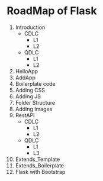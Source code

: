 # RoadMap of Flask

1. Introduction
    - CDLC
        - L1
        - L2
    - QDLC
        - L1
        - L2
2. HelloApp
3. AddApp
4. Boilerplate code
5. Adding CSS
6. Adding JS
7. Folder Structure
8. Adding Images
9. RestAPI
    - CDLC
        - L1
        - L2
    - QDLC
        - L1
        - L3
10. Extends_Template
11. Extends_Boilerplate
12. Flask with Bootstrap